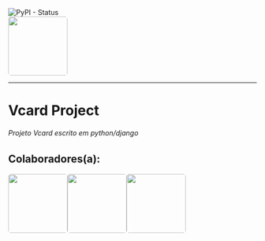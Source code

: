 <div class='badges'>
<!--   <img alt="GitHub contributors" src="https://img.shields.io/github/contributors/ElielClementino/Vcard_project"> -->
  <img alt="PyPI - Status" src="https://img.shields.io/pypi/status/django">
</div>
<img style='width:120px; border-radius:5px;' src='https://w7.pngwing.com/pngs/732/982/png-transparent-vcard-apple-data-conversion-apple-logo-fruit-nut-data-thumbnail.png'>
<hr>
<h1>Vcard Project</h1>
<h6>Projeto Vcard escrito em python/django</h6>
<h2>Colaboradores(a):</h2>
<div style='display:flex;'>
<img style='width:120px; height:120px; border-radius:5px;'src='https://avatars.githubusercontent.com/u/94757087?v=4'>
<img style='width:120px; height:120px; border-radius:5px;' src='https://avatars.githubusercontent.com/u/103268344?v=4'>
<img style='width:120px; height:120px; border-radius:5px;' src='https://avatars.githubusercontent.com/u/104435948?v=4'>
</div>
